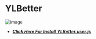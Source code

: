 # YLBetter

![image](https://user-images.githubusercontent.com/32989588/110517511-a22aae80-8113-11eb-9069-fb83be5f1f1b.png)

- ***[Click Here For Install YLBetter.user.js](https://github.com/ylbetter/YLBetter/raw/main/ylbetter.user.js)***
